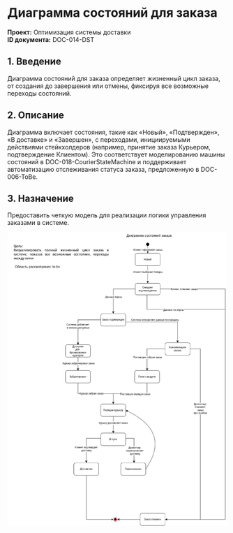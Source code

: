 # Диаграмма состояний для заказа
**Проект:** Оптимизация системы доставки  
**ID документа:** DOC-014-DST

## 1. Введение

Диаграмма состояний для заказа определяет жизненный цикл заказа, от создания до завершения или отмены, фиксируя все возможные переходы состояний.

## 2. Описание

Диаграмма включает состояния, такие как «Новый», «Подтвержден», «В доставке» и «Завершен», с переходами, инициируемыми действиями стейкхолдеров (например, принятие заказа Курьером, подтверждение Клиентом). Это соответствует моделированию машины состояний в DOC-018-CourierStateMachine и поддерживает автоматизацию отслеживания статуса заказа, предложенную в DOC-006-ToBe.

## 3. Назначение
Предоставить четкую модель для реализации логики управления заказами в системе.

![DST](/images/ex03_DLV_dst.png)